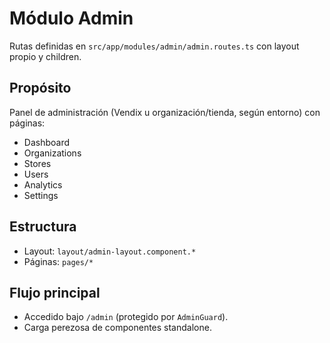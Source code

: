 # Módulo Admin

Rutas definidas en `src/app/modules/admin/admin.routes.ts` con layout propio y children.

## Propósito
Panel de administración (Vendix u organización/tienda, según entorno) con páginas:
- Dashboard
- Organizations
- Stores
- Users
- Analytics
- Settings

## Estructura
- Layout: `layout/admin-layout.component.*`
- Páginas: `pages/*`

## Flujo principal
- Accedido bajo `/admin` (protegido por `AdminGuard`).
- Carga perezosa de componentes standalone.
